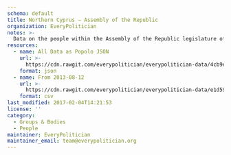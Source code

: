 ```yaml
---
schema: default
title: Northern Cyprus — Assembly of the Republic
organization: EveryPolitician
notes: >-
  Data on the people within the Assembly of the Republic legislature of Northern Cyprus.
resources:
  - name: All Data as Popolo JSON
    url: >-
      https://cdn.rawgit.com/everypolitician/everypolitician-data/4cb9ea427b1a4a1fd1671fba6b8abd630b25eb68/data/Northern_Cyprus/Assembly/ep-popolo-v1.0.json
    format: json
  - name: From 2013-08-12
    url: >-
      https://cdn.rawgit.com/everypolitician/everypolitician-data/e1d590b5a0bca8609b92e0f1b6d8c24558b4951f/data/Northern_Cyprus/Assembly/term-14.csv
    format: csv
last_modified: 2017-02-04T14:21:53
license: ''
category:
  - Groups & Bodies
  - People
maintainer: EveryPolitician
maintainer_email: team@everypolitician.org
---
```

